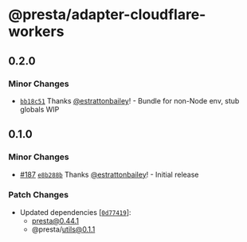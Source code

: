 # @presta/adapter-cloudflare-workers

## 0.2.0

### Minor Changes

- [`bb18c51`](https://github.com/sure-thing/presta/commit/bb18c51c48929786762b66ad0c1d4cc994499792) Thanks [@estrattonbailey](https://github.com/estrattonbailey)! - Bundle for non-Node env, stub globals WIP

## 0.1.0

### Minor Changes

- [#187](https://github.com/sure-thing/presta/pull/187) [`e8b288b`](https://github.com/sure-thing/presta/commit/e8b288b21879712f50e0cbe180e733e8231b6aed) Thanks [@estrattonbailey](https://github.com/estrattonbailey)! - Initial release

### Patch Changes

- Updated dependencies [[`0d77419`](https://github.com/sure-thing/presta/commit/0d77419e97d2a69f302321939d526a899f32f179)]:
  - presta@0.44.1
  - @presta/utils@0.1.1
